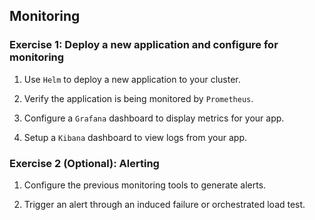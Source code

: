 ## Monitoring

### Exercise 1: Deploy a new application and configure for monitoring

1. Use `Helm` to deploy a new application to your cluster.

1. Verify the application is being monitored by `Prometheus`.

1. Configure a `Grafana` dashboard to display metrics for your app.

1. Setup a `Kibana` dashboard to view logs from your app.

### Exercise 2 (Optional): Alerting

1. Configure the previous monitoring tools to generate alerts.

2. Trigger an alert through an induced failure or orchestrated load test.